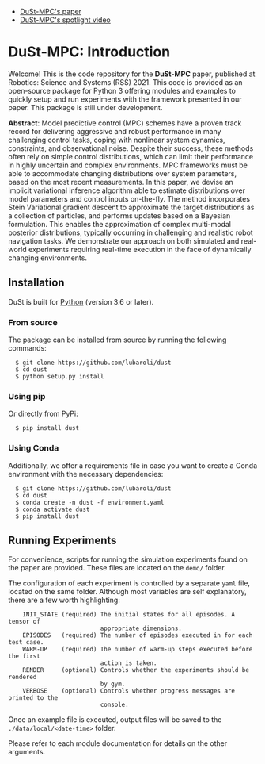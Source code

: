 - [DuSt-MPC's paper](http://www.roboticsproceedings.org/rss17/p068.pdf)
- [DuSt-MPC's spotlight video](https://www.youtube.com/watch?v=aUVQ04pwlvE)

DuSt-MPC: Introduction
======================

Welcome! This is the code repository for the **DuSt-MPC** paper, published
at Robotics: Science and Systems (RSS) 2021.
This code is provided as an open-source package for Python 3 offering modules
and examples to quickly setup and run experiments with the framework
presented in our paper. This package is still under development.

**Abstract**:
Model predictive control (MPC) schemes have a proven track record for delivering
aggressive and robust performance in many challenging control tasks, coping with
nonlinear system dynamics, constraints, and observational noise. Despite their
success, these methods often rely on simple control distributions, which can
limit their performance in highly uncertain and complex environments. MPC
frameworks must be able to accommodate changing distributions over system
parameters, based on the most recent measurements. In this paper, we devise an
implicit variational inference algorithm able to estimate distributions over
model parameters and control inputs on-the-fly. The method incorporates Stein
Variational gradient descent to approximate the target distributions as a
collection of particles, and performs updates based on a Bayesian formulation.
This enables the approximation of complex multi-modal posterior distributions,
typically occurring in challenging and realistic robot navigation tasks. We
demonstrate our approach on both simulated and real-world experiments requiring
real-time execution in the face of dynamically changing environments.


Installation
------------

DuSt is built for [Python](https://www.python.org/) (version 3.6 or later).

### From source

The package can be installed from source by running the following commands:
```shell
  $ git clone https://github.com/lubaroli/dust
  $ cd dust
  $ python setup.py install
```

### Using pip
Or directly from PyPi:
```shell
  $ pip install dust
```

### Using Conda
Additionally, we offer a requirements file in case you want to create a Conda
environment with the necessary dependencies:
```shell
  $ git clone https://github.com/lubaroli/dust
  $ cd dust
  $ conda create -n dust -f environment.yaml
  $ conda activate dust
  $ pip install dust
```

Running Experiments
-------------------

For convenience, scripts for running the simulation experiments found on the
paper are provided. These files are located on the `demo/` folder.

The configuration of each experiment is controlled by a separate `yaml` file,
located on the same folder. Although most variables are self explanatory, there
are a few worth highlighting:

```
    INIT_STATE (required) The initial states for all episodes. A tensor of
                          appropriate dimensions.
    EPISODES   (required) The number of episodes executed in for each test case.
    WARM-UP    (required) The number of warm-up steps executed before the first
                          action is taken.
    RENDER     (optional) Controls whether the experiments should be rendered
                          by gym.
    VERBOSE    (optional) Controls whether progress messages are printed to the
                          console.
```

Once an example file is executed, output files will be saved to the
`./data/local/<date-time>` folder.

Please refer to each module documentation for details on the other arguments.